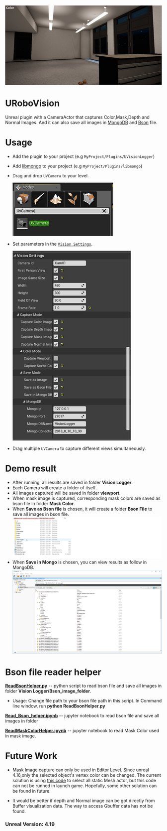 ![](Documentation/Img/UVisionLogger.gif)

# URoboVision

Unreal plugin with a CameraActor that captures Color,Mask,Depth and Normal Images. And it can also save all images in [MongoDB](https://www.mongodb.com/) and [Bson](http://bsonspec.org/) file.

# Usage
*  Add the plugin to your project (e.g `MyProject/Plugins/UVisionLogger`)
*  Add [libmongo](https://github.com/robcog-iai/libmongo) to your project (e.g `MyProject/Plugins/libmongo`)
*  Drag and drop `UVCamera` to your level.

    ![](Documentation/Img/UVCamera.PNG)
    
*  Set parameters in the [`Vision Settings`](Documentation/VisionSetting.md).

    ![](Documentation/Img/Setting.PNG)
    
*  Drag multiple `UVCamera` to capture different views simultaneously.

# Demo result

* After running, all results are saved in folder **Vision Logger**. 
* Each Camera will create a folder of itself. 
* All images captured will be saved in folder **viewport**.
* When mask image is captured, corresponding mask colors are saved as bson file in folder **Mask Color**. 
* When **Save as Bson file** is chosen, it will create a folder **Bson File** to save all images in bson file.
![](Documentation/Img/Demo_result.gif)
* When **Save in Mongo** is chosen, you can view results as follow in MongoDB.
![](Documentation/Img/Mongo_result.png)

# Bson file reader helper

**[ReadBsonHelper.py](https://github.com/guanjianyu/URoboVision/blob/guan/ReadBsonHelper.py)** -- python script to read bson file and save all images in folder **Vision Logger/Bson_image_folder**.
* Usage: Change file path to your bson file path in this script. In Command line window, run **python ReadBsonHelper.py**

**[Read_Bson_helper.ipynb](https://github.com/guanjianyu/URoboVision/blob/guan/Read_Bson_Helper.ipynb)** -- jupyter notebook to read bson file and save all images in folder 

**[ReadMaskColorHelper.ipynb](https://github.com/guanjianyu/URoboVision/blob/guan/ReadMaskColorHelper.ipynb)** -- jupyter notebook to read Mask Color used in mask image.

# Future Work

* Mask Image capture can only be used in Editor Level. Since unreal 4.16,only the selected object's vertex color can be changed. The current solution is using [this code](https://github.com/guanjianyu/URoboVision/blob/guan/Source/UVisionLogger/Private/UVCamera.cpp#L872) to select all static Mesh actor, but this code can not be runned in launch game. Hopefully, some other solution can be found in future.

* It would be better if depth and Normal image can be got directly from Buffer visualization data. The way to access Gbuffer data has not be found. 

### Unreal Version: 4.19 
